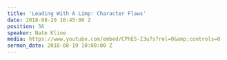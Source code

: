 ```yaml
---
title: 'Leading With A Limp: Character Flaws'
date: 2018-08-20 16:45:00 Z
position: 56
speaker: Nate Kline
media: https://www.youtube.com/embed/CPhE5-I3u7s?rel=0&amp;controls=0
sermon_date: 2018-08-19 10:00:00 Z
---
```


